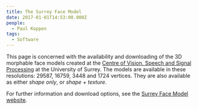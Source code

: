 ```yaml
---
title: The Surrey Face Model
date: 2017-01-01T14:53:00.000Z
people:
  - Paul Koppen
tags:
  - Software
---
```


This page is concerned with the availability and downloading of the 3D morphable
face models created at the [Centre of Vision, Speech and Signal
Processing][CVSSP] at the University of Surrey. The models are available in
these resolutions: 29587, 16759, 3448 and 1724 vertices. They are also available
as either *shape only*, or *shape + texture*.

For further information and download options, see the [Surrey Face Model
website][SFM].



[CVSSP]: //surrey.ac.uk/cvssp/
[SFM]: http://www.cvssp.org/faceweb/3dmm/facemodel/
